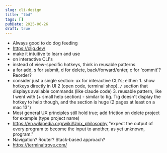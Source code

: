 ```yaml
---
slug: cli-design
title: "tbd"
tags: []
pubDate: 2025-06-26
draft: true
---
```


- Always good to do dog feeding
- https://clig.dev/
- make it intuitive to learn and use
- on interactive CLI's
- instead of view-specific hotkeys, think in reusable patterns
- a for add, s for submit, d for delete, back/forward/enter, c for 'commit'? Reorder?
- consider just a single section: ux for interactive CLI's; either: 1. show hotkeys directly in UI 2 (open code, terminal shop). `/` section that displays available commands (like claude code) 3. reusable pattern, like I went with (+ small help section) - similar to tig. Tig doesn't display the hotkey to help though, and the section is huge (2 pages at least on a mac 13")
- Most general UX principles still hold true; add friction on delete project for example (type project name)
- https://en.wikipedia.org/wiki/Unix_philosophy "expect the output of every program to become the input to another, as yet unknown, program."
- Navigation? Router? Stack-based approach?
- https://terminaltrove.com/

